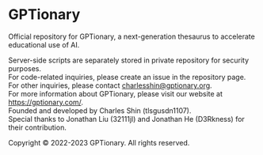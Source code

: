 # GPTionary
Official repository for GPTionary, a next-generation thesaurus to accelerate educational use of AI.  

Server-side scripts are separately stored in private repository for security purposes.  
For code-related inquiries, please create an issue in the repository page.  
For other inquiries, please contact charlesshin@gptionary.org.  
For more information about GPTionary, please visit our website at https://gptionary.com/.  
Founded and developed by Charles Shin (tlsgusdn1107).  
Special thanks to Jonathan Liu (32111jl) and Jonathan He (D3Rkness) for their contribution.
  
Copyright © 2022-2023 GPTionary. All rights reserved.
